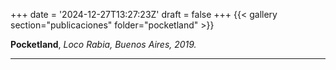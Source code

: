 +++
date = '2024-12-27T13:27:23Z'
draft = false
+++
{{< gallery section="publicaciones" folder="pocketland" >}}

**Pocketland**, 
*Loco Rabia, Buenos Aires, 2019.*

---

